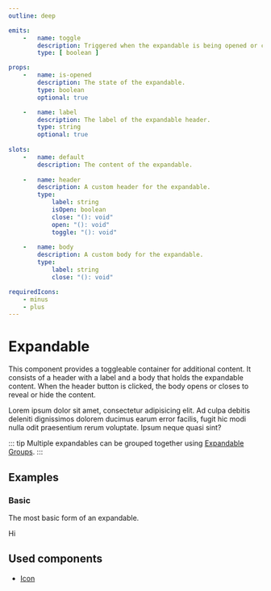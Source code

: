 ```yaml
---
outline: deep

emits:
    -   name: toggle
        description: Triggered when the expandable is being opened or closed.
        type: [ boolean ]

props:
    -   name: is-opened
        description: The state of the expandable.
        type: boolean
        optional: true

    -   name: label
        description: The label of the expandable header.
        type: string
        optional: true
        
slots:
    -   name: default
        description: The content of the expandable.
        
    -   name: header
        description: A custom header for the expandable.
        type:
            label: string
            isOpen: boolean
            close: "(): void"
            open: "(): void"
            toggle: "(): void"
        
    -   name: body
        description: A custom body for the expandable.
        type:
            label: string
            close: "(): void"

requiredIcons:
    - minus
    - plus
---
```


<script
    lang="ts"
    setup>
    import { FluxExpandable, FluxPane } from '@basmilius/flux';
</script>

# Expandable

This component provides a toggleable container for additional content. It consists of a header with a label and a body that holds the expandable content. When the header button is clicked, the body opens or closes to reveal or hide the content.

<Preview>
    <FluxPane>
        <FluxExpandable label="More options...">
            Lorem ipsum dolor sit amet, consectetur adipisicing elit. Ad culpa debitis deleniti dignissimos dolorem ducimus earum error facilis, fugit hic modi nulla odit praesentium rerum voluptate. Ipsum neque quasi sint?
        </FluxExpandable>
    </FluxPane>
</Preview>

::: tip
Multiple expandables can be grouped together using [Expandable Groups](./expandable-group).
:::

<FrontmatterDocs/>

## Examples

### Basic

The most basic form of an expandable.

<Preview>
    Hi
</Preview>

## Used components

- [Icon](./icon)
